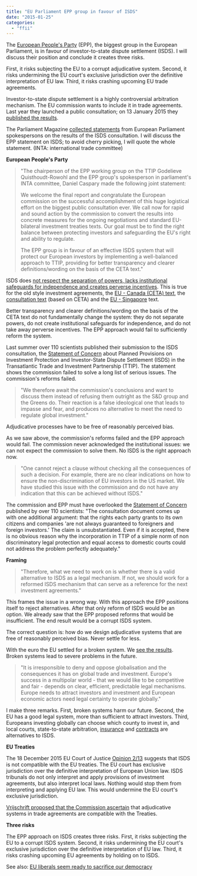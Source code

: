 ```yaml
---
title: "EU Parliament EPP group in favour of ISDS"
date: "2015-01-25"
categories: 
  - "ffii"
---
```


The [European People's Party](http://www.epp.eu/) (EPP), the biggest group in the European Parliament, is in favour of investor-to-state dispute settlement (ISDS). I will discuss their position and conclude it creates three risks.

First, it risks subjecting the EU to a corrupt adjudicative system. Second, it risks undermining the EU court's exclusive jurisdiction over the definitive interpretation of EU law. Third, it risks crashing upcoming EU trade agreements.

Investor-to-state dispute settlement is a highly controversial arbitration mechanism. The EU commission wants to include it in trade agreements. Last year they launched a public consultation; on 13 January 2015 they [published the results](https://www.vrijschrift.org/serendipity/index.php?/archives/174-And-now,-ISDS.html).

The Parliament Magazine [collected statements](https://www.theparliamentmagazine.eu/articles/news/parliament-round-meps-divided-over-commissions-isds-report) from European Parliament spokespersons on the results of the ISDS consultation. I will discuss the EPP statement on ISDS; to avoid cherry picking, I will quote the whole statement. (INTA: international trade committee)

**European People's Party**

> "The chairperson of the EPP working group on the TTIP Godelieve Quisthoudt-Rowohl and the EPP group's spokesperson in parliament's INTA committee, Daniel Caspary made the following joint statement:
> 
> We welcome the final report and congratulate the European commission on the successful accomplishment of this huge logistical effort on the biggest public consultation ever. We call now for rapid and sound action by the commission to convert the results into concrete measures for the ongoing negotiations and standard EU-bilateral investment treaties texts. Our goal must be to find the right balance between protecting investors and safeguarding the EU's right and ability to regulate.
> 
> The EPP group is in favour of an effective ISDS system that will protect our European investors by implementing a well-balanced approach to TTIP, providing for better transparency and clearer definitions/wording on the basis of the CETA text."

ISDS does [not respect the separation of powers, lacks institutional safeguards for independence and creates perverse incentives](http://acta.ffii.org/?p=2280). This is true for the old style investment agreements, the [EU - Canada (CETA) text](https://www.vrijschrift.org/serendipity/index.php?/archives/164-CETA-ISDS-does-not-observe-the-separation-of-powers.html), the [consultation text](http://acta.ffii.org/?p=2118) (based on CETA) and the [EU - Singapore](http://acta.ffii.org/?p=2280) text.

Better transparency and clearer definitions/wording on the basis of the CETA text do not fundamentally change the system: they do not separate powers, do not create institutional safeguards for independence, and do not take away perverse incentives. The EPP approach would fail to sufficiently reform the system.

Last summer over 110 scientists published their submission to the ISDS consultation, the [Statement of Concern](https://www.kent.ac.uk/law/isds_treaty_consultation.html) about Planned Provisions on Investment Protection and Investor-State Dispute Settlement (ISDS) in the Transatlantic Trade and Investment Partnership (TTIP). The statement shows the commission failed to solve a long list of serious issues. The commission's reforms failed.

> "We therefore await the commission's conclusions and want to discuss them instead of refusing them outright as the S&D group and the Greens do. Their reaction is a false ideological one that leads to impasse and fear, and produces no alternative to meet the need to regulate global investment."

Adjudicative processes have to be free of reasonably perceived bias.

As we saw above, the commission's reforms failed and the EPP approach would fail. The commission never acknowledged the institutional issues: we can not expect the commission to solve them. No ISDS is the right approach now.

> "One cannot reject a clause without checking all the consequences of such a decision. For example, there are no clear indications on how to ensure the non-discrimination of EU investors in the US market. We have studied this issue with the commission and do not have any indication that this can be achieved without ISDS."

The commission and EPP must have overlooked the [Statement of Concern](http://www.kent.ac.uk/law/isds_treaty_consultation.html) published by over 110 scientists: "The consultation document comes up with one additional argument: that the rights each party grants to its own citizens and companies 'are not always guaranteed to foreigners and foreign investors.' The claim is unsubstantiated. Even if it is accepted, there is no obvious reason why the incorporation in TTIP of a simple norm of non discriminatory legal protection and equal access to domestic courts could not address the problem perfectly adequately."

**Framing**

> "Therefore, what we need to work on is whether there is a valid alternative to ISDS as a legal mechanism. If not, we should work for a reformed ISDS mechanism that can serve as a reference for the next investment agreements."

This frames the issue in a wrong way. With this approach the EPP positions itself to reject alternatives. After that only reform of ISDS would be an option. We already saw that the EPP proposed reforms that would be insufficient. The end result would be a corrupt ISDS system.

The correct question is: how do we design adjudicative systems that are free of reasonably perceived bias. Never settle for less.

With the euro the EU settled for a broken system. We [see the results](http://www.project-syndicate.org/commentary/european-union-austerity-backlash-by-joseph-e--stiglitz-2015-01). Broken systems lead to severe problems in the future.

> "It is irresponsible to deny and oppose globalisation and the consequences it has on global trade and investment. Europe's success in a multipolar world - that we would like to be competitive and fair - depends on clear, efficient, predictable legal mechanisms. Europe needs to attract investors and investment and European economic actors need legal certainty to operate globally."

I make three remarks. First, broken systems harm our future. Second, the EU has a good legal system, more than sufficient to attract investors. Third, Europeans investing globally can choose which county to invest in, and local courts, state-to-state arbitration, [insurance](http://www.miga.org/) and [contracts](http://www.euractiv.com/sections/trade-society/analyst-isds-model-australia-not-canada-310835) are alternatives to ISDS.

**EU Treaties**

The 18 December 2015 EU Court of Justice [Opinion 2/13](https://www.vrijschrift.org/serendipity/index.php?/archives/172-Do-Opinions-109-and-213-Spell-the-Death-of-ISDS-in-the-EU.html) suggests that ISDS is not compatible with the EU treaties. The EU court has exclusive jurisdiction over the definitive interpretation of European Union law. ISDS tribunals do not only interpret and apply provisions of investment agreements, but also interpret local laws. Nothing would stop them from interpreting and applying EU law. This would undermine the EU court's exclusive jurisdiction.

[Vrijschrift proposed that the Commission ascertain](https://www.vrijschrift.org/serendipity/index.php?/archives/173-Is-investor-to-state-dispute-settlement-compatible-with-the-EU-treaties.html) that adjudicative systems in trade agreements are compatible with the Treaties.

**Three risks**

The EPP approach on ISDS creates three risks. First, it risks subjecting the EU to a corrupt ISDS system. Second, it risks undermining the EU court's exclusive jurisdiction over the definitive interpretation of EU law. Third, it risks crashing upcoming EU agreements by holding on to ISDS.

See also: [EU liberals seem ready to sacrifice our democracy](http://acta.ffii.org/?p=2269)
